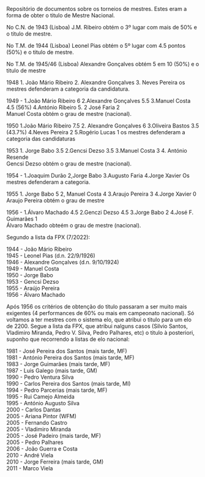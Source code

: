 Repositório de documentos sobre os torneios de mestres.
Estes eram a forma de obter o titulo de Mestre Nacional.

No C.N. de 1943 (Lisboa) J.M. Ribeiro obtém o 3º lugar com mais de 50% e o titulo de mestre.

No T.M. de 1944 (Lisboa) Leonel Pias obtém o 5º lugar com 4.5 pontos (50%) e o titulo de mestre. 

No T.M. de 1945/46 (Lisboa) Alexandre Gonçalves obtém 5 em 10 (50%) e o titulo de mestre

1948 1. João Mário Ribeiro 2. Alexandre Gonçalves 3. Neves Pereira
os mestres defenderam a categoria da candidatura.

1949 - 1.João Mário Ribeiro 6 2.Alexandre Gonçalves 5.5 3.Manuel Costa 4.5 (56%) 4.António Ribeiro 5. 2 José Faria 2\
Manuel Costa obtém o grau de mestre (nacional).

1950 1.João Mário Ribeiro 7.5 2. Alexandre Gonçalves 6 3.Oliveira Bastos 3.5 (43.7%) 4.Neves Pereira 2 5.Rogério Lucas 1
os mestres defenderam a categoria das candidaturas

1953 1. Jorge Babo 3.5 2.Gencsi Dezso 3.5 3.Manuel Costa 3 4. António Resende\
Gencsi Dezso obtém o grau de mestre (nacional).

1954 - 1.Joaquim Durão 2,Jorge Babo 3.Augusto Faria 4.Jorge Xavier
Os mestres defenderam a categoria.

1955 1. Jorge Babo 5 2, Manuel Costa 4 3.Araujo Pereira 3 4.Jorge Xavier 0\
Araujo Pereira obtém o grau de mestre

1956 -  1.Álvaro Machado 4.5 2.Genczi Dezso 4.5 3.Jorge Babo 2 4.José F. Guimarães 1\
Álvaro Machado obteém o grau de mestre (nacional).

Segundo a lista da FPX (7/2022):

1944 - João Mário Ribeiro\
1945 - Leonel Pias (d.n. 22/9/1926)\
1946 - Alexandre Gonçalves (d.n. 9/10/1924)\
1949 - Manuel Costa\
1950 - Jorge Babo\
1953 - Gencsi Dezso\
1955 - Araújo Pereira\
1956 - Álvaro Machado

Após 1956 os critérios de obtenção do titulo passaram a ser muito mais exigentes (4 performances de 60% ou mais em campeonato nacional). Só voltamos a ter mestres com o sistema elo, que atribui o titulo para um elo de 2200. Segue a lista da FPX, que atribui nalguns casos (Silvio Santos, Vladimiro Miranda, Pedro V. Silva, Pedro Palhares, etc) o titulo à posteriori, suponho que recorrendo a listas de elo nacional:

1981 - José Pereira dos Santos (mais tarde, MF)\
1981 - António Pereira dos Santos (mais tarde, MF)\
1983 - Jorge Guimarães (mais tarde, MF)\
1987 - Luis Galego (mais tarde, GM)\
1990 - Pedro Ventura Silva\
1990 - Carlos Pereira dos Santos (mais tarde, MI)\
1994 - Pedro Parcerias (mais tarde, MF)\
1995 - Rui Camejo Almeida\
1995 - António Augusto Silva\
2000 - Carlos Dantas\
2005 - Ariana Pintor (WFM)\
2005 - Fernando Castro\
2005 - Vladimiro Miranda\
2005 - José Padeiro (mais tarde, MF)\
2005 - Pedro Palhares\
2006 - João Guerra e Costa\
2010 - André Viela\
2010 - Jorge Ferreira (mais tarde, GM)\
2011 - Marco Viela


